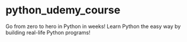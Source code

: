 # python_udemy_course
Go from zero to hero in Python in weeks! Learn Python the easy way by building real-life Python programs!
